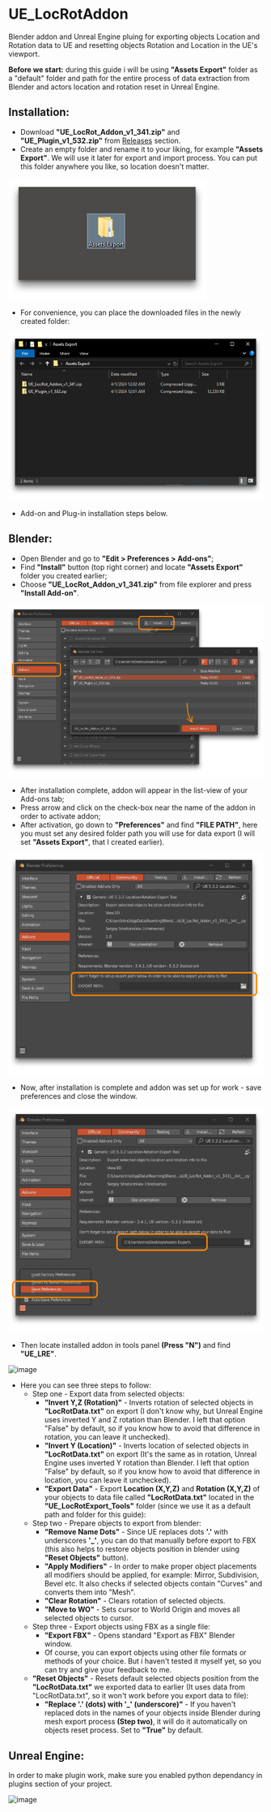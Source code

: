 # UE_LocRotAddon
Blender addon and Unreal Engine pluing for exporting objects Location and Rotation data to UE and resetting objects Rotation and Location in the UE's viewport.

**Before we start:** during this guide i will be using **"Assets Export"** folder as a "default" folder and path for the entire process of data extraction from Blender and actors location and rotation reset in Unreal Engine.

## Installation:
- Download **"UE_LocRot_Addon_v1_341.zip"** and **"UE_Plugin_v1_532.zip"** from [Releases](https://github.com/nineteenss/UE_LocRotAddon/releases) section.
- Create an empty folder and rename it to your liking, for example **"Assets Export"**. We will use it later for export and import process. You can put this folder anywhere you like, so location doesn't matter.

![image](https://github.com/nineteenss/UE_LocRotAddon_README_Assets/blob/main/folder_created.png?raw=true)

- For convenience, you can place the downloaded files in the newly created folder:

![image](https://github.com/nineteenss/UE_LocRotAddon_README_Assets/blob/main/folder_1.png?raw=true)

- Add-on and Plug-in installation steps below.

## Blender:

- Open Blender and go to **"Edit > Preferences > Add-ons"**;
- Find **"Install"** button (top right corner) and locate **"Assets Export"** folder you created earlier;
- Choose **"UE_LocRot_Addon_v1_341.zip"** from file explorer and press **"Install Add-on"**.

![image](https://github.com/nineteenss/UE_LocRotAddon_README_Assets/blob/main/blender_addon_setup.png?raw=true)

- After installation complete, addon will appear in the list-view of your Add-ons tab;
- Press arrow and click on the check-box near the name of the addon in order to activate addon;
- After activation, go down to **"Preferences"** and find **"FILE PATH"**, here you must set any desired folder path you will use for data export (I will set **"Assets Export"**, that I created earlier).

![image](https://github.com/nineteenss/UE_LocRotAddon_README_Assets/blob/main/blender_addon_setup_1.png?raw=true)

- Now, after installation is complete and addon was set up for work - save preferences and close the window.

![image](https://github.com/nineteenss/UE_LocRotAddon_README_Assets/blob/main/blender_addon_setup_3.png?raw=true)

- Then locate installed addon in tools panel **(Press "N")** and find **"UE_LRE"**.

![image](https://github.com/nineteenss/UE_LocRotAddon/assets/26834864/2d50465d-68e0-4eae-bd04-2119bdf3d6b7)

- Here you can see three steps to follow:  
  - Step one - Export data from selected objects:
       - **"Invert Y,Z (Rotation)"** - Inverts rotation of selected objects in **"LocRotData.txt"** on export (I don't know why, but Unreal Engine uses inverted Y and Z rotation than Blender. I left that option "False" by default, so if you know how to avoid that difference in rotation, you can leave it unchecked).
       - **"Invert Y (Location)"** - Inverts location of selected objects in **"LocRotData.txt"** on export (It's the same as in rotation, Unreal Engine uses inverted Y rotation than Blender. I left that option "False" by default, so if you know how to avoid that difference in location, you can leave it unchecked).
       - **"Export Data"** - Export **Location (X,Y,Z)** and **Rotation (X,Y,Z)** of your objects to data file called **"LocRotData.txt"** located in the **"UE_LocRotExport_Tools"** folder (since we use it as a default path and folder for this guide):
  - Step two - Prepare objects to export from blender:    
       - **"Remove Name Dots"** - Since UE replaces dots **'.'** with underscores **'_'**, you can do that manually before export to FBX (this also helps to restore objects position in blender using **"Reset Objects"** button).
       - **"Apply Modifiers"** - In order to make proper object placements all modifiers should be applied, for example: Mirror, Subdivision, Bevel etc. It also checks if selected objects contain "Curves" and converts them into "Mesh".
       - **"Clear Rotation"** - Clears rotation of selected objects.
       - **"Move to WO"** - Sets cursor to World Origin and moves all selected objects to cursor.
  - Step three - Export objects using FBX as a single file:
       - **"Export FBX"** - Opens standard "Export as FBX" Blender window.
       - Of course, you can export objects using other file formats or methods of your choice. But i haven't tested it myself yet, so you can try and give your feedback to me.
  - **"Reset Objects"** - Resets default selected objects position from the **"LocRotData.txt"** we exported data to earlier (It uses data from "LocRotData.txt", so it won't work before you export data to file):
       - **"Replace '.' (dots) with '_' (underscore)"** - If you haven't replaced dots in the names of your objects inside Blender during mesh export process **(Step two)**, it will do it automatically on objects reset process. Set to **"True"** by default.
   

## Unreal Engine:

In order to make plugin work, make sure you enabled python dependancy in plugins section of your project.

![image](https://github.com/nineteenss/UE_LocRotAddon/assets/26834864/9a78d457-585b-45df-b01a-3d68ac02f644)

